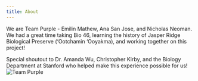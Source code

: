 ```yaml
---
title: About
---
```


We are Team Purple - Emilin Mathew, Ana San Jose, and Nicholas Neoman. 
We had a great time taking Bio 46, learning the history of Jasper Ridge Biological Preserve (‘Ootchamin ‘Ooyakma),
and working together on this project! 

Special shoutout to Dr. Amanda Wu, Christopher Kirby, and the Biology Department at Stanford who helped make this
experience possible for us! 
![Team Purple](/images/purple.png)

